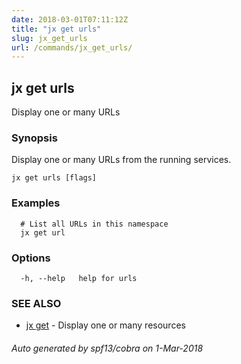 ```yaml
---
date: 2018-03-01T07:11:12Z
title: "jx get urls"
slug: jx_get_urls
url: /commands/jx_get_urls/
---
```

## jx get urls

Display one or many URLs

### Synopsis

Display one or many URLs from the running services.

```
jx get urls [flags]
```

### Examples

```
  # List all URLs in this namespace
  jx get url
```

### Options

```
  -h, --help   help for urls
```

### SEE ALSO

* [jx get](/commands/jx_get/)	 - Display one or many resources

###### Auto generated by spf13/cobra on 1-Mar-2018
